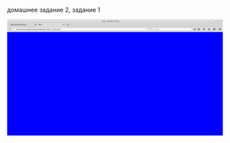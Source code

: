  домашнее задание 2, задание 1

![screenshot DZ_2_1](https://github.com/vamps1985/DZ_2_1/blob/master/Blue.png)
